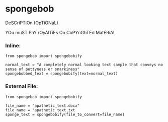 # spongebob
DeSCriPTiOn (OpTiONaL)

YOu muST PaY rOyAlTiEs On CoPYriGhTEd MatERiAL



### Inline:

    from spongebob import spongebobify
  
    normal_text = "A completely normal looking text sample that conveys no sense of pettyness or snarkiness"
    spongebobbed_text = spongebobify(text=normal_text)
    
### External File:
  
    from spongebob import spongebobify
    
    file_name = "apathetic_text.docx"
    file_name = "apathetic_text.txt
    sponge_text = spongebobify(file_to_convert=file_name)
